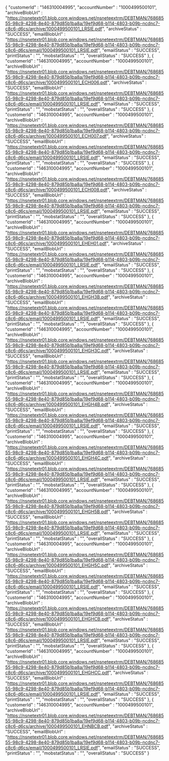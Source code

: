 {
    "customerId" : "146310004995",
    "accountNumber" : "1000499500101",
    "archiveBlobUrl" : "https://nsnetextr01.blob.core.windows.net/nsneteextrm/DEBTMAN/76868555-98c9-4298-8e40-879d85b1ba8a/19ef9d68-b114-4803-b09b-ncdnc7-c8c6-d6cs/archive/1000499500101_LRSIE.pdf",
    "archiveStatus" : "SUCCESS",
    "emailBlobUrl" : "https://nsnetextr01.blob.core.windows.net/nsneteextrm/DEBTMAN/76868555-98c9-4298-8e40-879d85b1ba8a/19ef9d68-b114-4803-b09b-ncdnc7-c8c6-d6cs/email/1000499500101_LRSIE.pdf",
    "emailStatus" : "SUCCESS",
    "printStatus" : "",
    "mobstatStatus" : "",
    "overallStatus" : "SUCCESS"
  }, {
    "customerId" : "146310004995",
    "accountNumber" : "1000499500101",
    "archiveBlobUrl" : "https://nsnetextr01.blob.core.windows.net/nsneteextrm/DEBTMAN/76868555-98c9-4298-8e40-879d85b1ba8a/19ef9d68-b114-4803-b09b-ncdnc7-c8c6-d6cs/archive/1000499500101_ECH006.pdf",
    "archiveStatus" : "SUCCESS",
    "emailBlobUrl" : "https://nsnetextr01.blob.core.windows.net/nsneteextrm/DEBTMAN/76868555-98c9-4298-8e40-879d85b1ba8a/19ef9d68-b114-4803-b09b-ncdnc7-c8c6-d6cs/email/1000499500101_LRSIE.pdf",
    "emailStatus" : "SUCCESS",
    "printStatus" : "",
    "mobstatStatus" : "",
    "overallStatus" : "SUCCESS"
  }, {
    "customerId" : "146310004995",
    "accountNumber" : "1000499500101",
    "archiveBlobUrl" : "https://nsnetextr01.blob.core.windows.net/nsneteextrm/DEBTMAN/76868555-98c9-4298-8e40-879d85b1ba8a/19ef9d68-b114-4803-b09b-ncdnc7-c8c6-d6cs/archive/1000499500101_ECH007.pdf",
    "archiveStatus" : "SUCCESS",
    "emailBlobUrl" : "https://nsnetextr01.blob.core.windows.net/nsneteextrm/DEBTMAN/76868555-98c9-4298-8e40-879d85b1ba8a/19ef9d68-b114-4803-b09b-ncdnc7-c8c6-d6cs/email/1000499500101_LRSIE.pdf",
    "emailStatus" : "SUCCESS",
    "printStatus" : "",
    "mobstatStatus" : "",
    "overallStatus" : "SUCCESS"
  }, {
    "customerId" : "146310004995",
    "accountNumber" : "1000499500101",
    "archiveBlobUrl" : "https://nsnetextr01.blob.core.windows.net/nsneteextrm/DEBTMAN/76868555-98c9-4298-8e40-879d85b1ba8a/19ef9d68-b114-4803-b09b-ncdnc7-c8c6-d6cs/archive/1000499500101_ECH008.pdf",
    "archiveStatus" : "SUCCESS",
    "emailBlobUrl" : "https://nsnetextr01.blob.core.windows.net/nsneteextrm/DEBTMAN/76868555-98c9-4298-8e40-879d85b1ba8a/19ef9d68-b114-4803-b09b-ncdnc7-c8c6-d6cs/email/1000499500101_LRSIE.pdf",
    "emailStatus" : "SUCCESS",
    "printStatus" : "",
    "mobstatStatus" : "",
    "overallStatus" : "SUCCESS"
  }, {
    "customerId" : "146310004995",
    "accountNumber" : "1000499500101",
    "archiveBlobUrl" : "https://nsnetextr01.blob.core.windows.net/nsneteextrm/DEBTMAN/76868555-98c9-4298-8e40-879d85b1ba8a/19ef9d68-b114-4803-b09b-ncdnc7-c8c6-d6cs/archive/1000499500101_EHEH01.pdf",
    "archiveStatus" : "SUCCESS",
    "emailBlobUrl" : "https://nsnetextr01.blob.core.windows.net/nsneteextrm/DEBTMAN/76868555-98c9-4298-8e40-879d85b1ba8a/19ef9d68-b114-4803-b09b-ncdnc7-c8c6-d6cs/email/1000499500101_LRSIE.pdf",
    "emailStatus" : "SUCCESS",
    "printStatus" : "",
    "mobstatStatus" : "",
    "overallStatus" : "SUCCESS"
  }, {
    "customerId" : "146310004995",
    "accountNumber" : "1000499500101",
    "archiveBlobUrl" : "https://nsnetextr01.blob.core.windows.net/nsneteextrm/DEBTMAN/76868555-98c9-4298-8e40-879d85b1ba8a/19ef9d68-b114-4803-b09b-ncdnc7-c8c6-d6cs/archive/1000499500101_EHGH3B.pdf",
    "archiveStatus" : "SUCCESS",
    "emailBlobUrl" : "https://nsnetextr01.blob.core.windows.net/nsneteextrm/DEBTMAN/76868555-98c9-4298-8e40-879d85b1ba8a/19ef9d68-b114-4803-b09b-ncdnc7-c8c6-d6cs/email/1000499500101_LRSIE.pdf",
    "emailStatus" : "SUCCESS",
    "printStatus" : "",
    "mobstatStatus" : "",
    "overallStatus" : "SUCCESS"
  }, {
    "customerId" : "146310004995",
    "accountNumber" : "1000499500101",
    "archiveBlobUrl" : "https://nsnetextr01.blob.core.windows.net/nsneteextrm/DEBTMAN/76868555-98c9-4298-8e40-879d85b1ba8a/19ef9d68-b114-4803-b09b-ncdnc7-c8c6-d6cs/archive/1000499500101_EHGH3C.pdf",
    "archiveStatus" : "SUCCESS",
    "emailBlobUrl" : "https://nsnetextr01.blob.core.windows.net/nsneteextrm/DEBTMAN/76868555-98c9-4298-8e40-879d85b1ba8a/19ef9d68-b114-4803-b09b-ncdnc7-c8c6-d6cs/email/1000499500101_LRSIE.pdf",
    "emailStatus" : "SUCCESS",
    "printStatus" : "",
    "mobstatStatus" : "",
    "overallStatus" : "SUCCESS"
  }, {
    "customerId" : "146310004995",
    "accountNumber" : "1000499500101",
    "archiveBlobUrl" : "https://nsnetextr01.blob.core.windows.net/nsneteextrm/DEBTMAN/76868555-98c9-4298-8e40-879d85b1ba8a/19ef9d68-b114-4803-b09b-ncdnc7-c8c6-d6cs/archive/1000499500101_EHGH4B.pdf",
    "archiveStatus" : "SUCCESS",
    "emailBlobUrl" : "https://nsnetextr01.blob.core.windows.net/nsneteextrm/DEBTMAN/76868555-98c9-4298-8e40-879d85b1ba8a/19ef9d68-b114-4803-b09b-ncdnc7-c8c6-d6cs/email/1000499500101_LRSIE.pdf",
    "emailStatus" : "SUCCESS",
    "printStatus" : "",
    "mobstatStatus" : "",
    "overallStatus" : "SUCCESS"
  }, {
    "customerId" : "146310004995",
    "accountNumber" : "1000499500101",
    "archiveBlobUrl" : "https://nsnetextr01.blob.core.windows.net/nsneteextrm/DEBTMAN/76868555-98c9-4298-8e40-879d85b1ba8a/19ef9d68-b114-4803-b09b-ncdnc7-c8c6-d6cs/archive/1000499500101_EHGH4C.pdf",
    "archiveStatus" : "SUCCESS",
    "emailBlobUrl" : "https://nsnetextr01.blob.core.windows.net/nsneteextrm/DEBTMAN/76868555-98c9-4298-8e40-879d85b1ba8a/19ef9d68-b114-4803-b09b-ncdnc7-c8c6-d6cs/email/1000499500101_LRSIE.pdf",
    "emailStatus" : "SUCCESS",
    "printStatus" : "",
    "mobstatStatus" : "",
    "overallStatus" : "SUCCESS"
  }, {
    "customerId" : "146310004995",
    "accountNumber" : "1000499500101",
    "archiveBlobUrl" : "https://nsnetextr01.blob.core.windows.net/nsneteextrm/DEBTMAN/76868555-98c9-4298-8e40-879d85b1ba8a/19ef9d68-b114-4803-b09b-ncdnc7-c8c6-d6cs/archive/1000499500101_EHGH5B.pdf",
    "archiveStatus" : "SUCCESS",
    "emailBlobUrl" : "https://nsnetextr01.blob.core.windows.net/nsneteextrm/DEBTMAN/76868555-98c9-4298-8e40-879d85b1ba8a/19ef9d68-b114-4803-b09b-ncdnc7-c8c6-d6cs/email/1000499500101_LRSIE.pdf",
    "emailStatus" : "SUCCESS",
    "printStatus" : "",
    "mobstatStatus" : "",
    "overallStatus" : "SUCCESS"
  }, {
    "customerId" : "146310004995",
    "accountNumber" : "1000499500101",
    "archiveBlobUrl" : "https://nsnetextr01.blob.core.windows.net/nsneteextrm/DEBTMAN/76868555-98c9-4298-8e40-879d85b1ba8a/19ef9d68-b114-4803-b09b-ncdnc7-c8c6-d6cs/archive/1000499500101_EHGH5C.pdf",
    "archiveStatus" : "SUCCESS",
    "emailBlobUrl" : "https://nsnetextr01.blob.core.windows.net/nsneteextrm/DEBTMAN/76868555-98c9-4298-8e40-879d85b1ba8a/19ef9d68-b114-4803-b09b-ncdnc7-c8c6-d6cs/email/1000499500101_LRSIE.pdf",
    "emailStatus" : "SUCCESS",
    "printStatus" : "",
    "mobstatStatus" : "",
    "overallStatus" : "SUCCESS"
  }, {
    "customerId" : "146310004995",
    "accountNumber" : "1000499500101",
    "archiveBlobUrl" : "https://nsnetextr01.blob.core.windows.net/nsneteextrm/DEBTMAN/76868555-98c9-4298-8e40-879d85b1ba8a/19ef9d68-b114-4803-b09b-ncdnc7-c8c6-d6cs/archive/1000499500101_EHGHCB.pdf",
    "archiveStatus" : "SUCCESS",
    "emailBlobUrl" : "https://nsnetextr01.blob.core.windows.net/nsneteextrm/DEBTMAN/76868555-98c9-4298-8e40-879d85b1ba8a/19ef9d68-b114-4803-b09b-ncdnc7-c8c6-d6cs/email/1000499500101_LRSIE.pdf",
    "emailStatus" : "SUCCESS",
    "printStatus" : "",
    "mobstatStatus" : "",
    "overallStatus" : "SUCCESS"
  }, {
    "customerId" : "146310004995",
    "accountNumber" : "1000499500101",
    "archiveBlobUrl" : "https://nsnetextr01.blob.core.windows.net/nsneteextrm/DEBTMAN/76868555-98c9-4298-8e40-879d85b1ba8a/19ef9d68-b114-4803-b09b-ncdnc7-c8c6-d6cs/archive/1000499500101_EHGHCC.pdf",
    "archiveStatus" : "SUCCESS",
    "emailBlobUrl" : "https://nsnetextr01.blob.core.windows.net/nsneteextrm/DEBTMAN/76868555-98c9-4298-8e40-879d85b1ba8a/19ef9d68-b114-4803-b09b-ncdnc7-c8c6-d6cs/email/1000499500101_LRSIE.pdf",
    "emailStatus" : "SUCCESS",
    "printStatus" : "",
    "mobstatStatus" : "",
    "overallStatus" : "SUCCESS"
  }, {
    "customerId" : "146310004995",
    "accountNumber" : "1000499500101",
    "archiveBlobUrl" : "https://nsnetextr01.blob.core.windows.net/nsneteextrm/DEBTMAN/76868555-98c9-4298-8e40-879d85b1ba8a/19ef9d68-b114-4803-b09b-ncdnc7-c8c6-d6cs/archive/1000499500101_EHNBCB.pdf",
    "archiveStatus" : "SUCCESS",
    "emailBlobUrl" : "https://nsnetextr01.blob.core.windows.net/nsneteextrm/DEBTMAN/76868555-98c9-4298-8e40-879d85b1ba8a/19ef9d68-b114-4803-b09b-ncdnc7-c8c6-d6cs/email/1000499500101_LRSIE.pdf",
    "emailStatus" : "SUCCESS",
    "printStatus" : "",
    "mobstatStatus" : "",
    "overallStatus" : "SUCCESS"
  }
